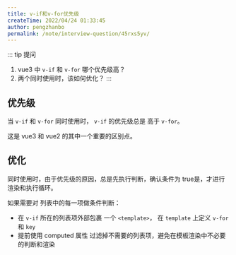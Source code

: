 ```yaml
---
title: v-if和v-for优先级
createTime: 2022/04/24 01:33:45
author: pengzhanbo
permalink: /note/interview-question/45rxs5yv/
---
```


::: tip 提问
1. vue3 中 `v-if` 和 `v-for` 哪个优先级高？
2. 两个同时使用时，该如何优化？
:::

## 优先级

当 `v-if` 和 `v-for` 同时使用时， `v-if` 的优先级总是 高于 `v-for`。

这是 vue3 和 vue2 的其中一个重要的区别点。

## 优化

同时使用时，由于优先级的原因，总是先执行判断，确认条件为 true是，才进行渲染和执行循环。

如果需要对 列表中的每一项做条件判断：

- 在 `v-if` 所在的列表项外部包裹 一个 `<template>`， 在 `template` 上定义 `v-for` 和 `key`
- 提前使用 computed 属性 过滤掉不需要的列表项，避免在模板渲染中不必要的判断和渲染
